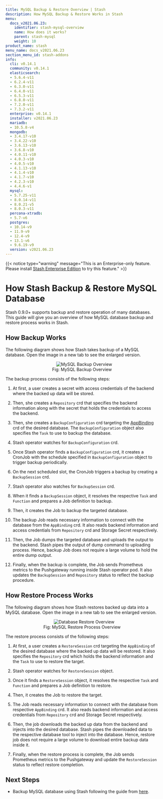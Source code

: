 ```yaml
---
title: MySQL Backup & Restore Overview | Stash
description: How MySQL Backup & Restore Works in Stash
menu:
  docs_v2021.06.23:
    identifier: stash-mysql-overview
    name: How does it works?
    parent: stash-mysql
    weight: 10
product_name: stash
menu_name: docs_v2021.06.23
section_menu_id: stash-addons
info:
  cli: v0.14.1
  community: v0.14.1
  elasticsearch:
  - 5.6.4-v11
  - 6.2.4-v11
  - 6.3.0-v11
  - 6.4.0-v11
  - 6.5.3-v11
  - 6.8.0-v11
  - 7.2.0-v11
  - 7.3.2-v11
  enterprise: v0.14.1
  installer: v2021.06.23
  mariadb:
  - 10.5.8-v4
  mongodb:
  - 3.4.17-v10
  - 3.4.22-v10
  - 3.6.13-v10
  - 3.6.8-v10
  - 4.0.11-v10
  - 4.0.3-v10
  - 4.0.5-v10
  - 4.1.13-v10
  - 4.1.4-v10
  - 4.1.7-v10
  - 4.2.3-v10
  - 4.4.6-v1
  mysql:
  - 5.7.25-v11
  - 8.0.14-v11
  - 8.0.21-v5
  - 8.0.3-v11
  percona-xtradb:
  - 5.7-v6
  postgres:
  - 10.14-v9
  - 11.9-v9
  - 12.4-v9
  - 13.1-v6
  - 9.6.19-v9
  version: v2021.06.23
---
```


{{< notice type="warning" message="This is an Enterprise-only feature. Please install [Stash Enterprise Edition](/docs/v2021.06.23/setup/install/enterprise) to try this feature." >}}

# How Stash Backup & Restore MySQL Database

Stash 0.9.0+ supports backup and restore operation of many databases. This guide will give you an overview of how MySQL database backup and restore process works in Stash.

## How Backup Works

The following diagram shows how Stash takes backup of a MySQL database. Open the image in a new tab to see the enlarged version.

<figure align="center">
  <img alt="MySQL Backup Overview" src="/docs/v2021.06.23/addons/mysql/overview/images/backup_overview.svg">
  <figcaption align="center">Fig: MySQL Backup Overview</figcaption>
</figure>

The backup process consists of the following steps:

1. At first, a user creates a secret with access credentials of the backend where the backed up data will be stored.

2. Then, she creates a `Repository` crd that specifies the backend information along with the secret that holds the credentials to access the backend.

3. Then, she creates a `BackupConfiguration` crd targeting the [AppBinding](/docs/v2021.06.23/concepts/crds/appbinding) crd of the desired database. The `BackupConfiguration` object also specifies the `Task` to use to backup the database.

4. Stash operator watches for `BackupConfiguration` crd.

5. Once Stash operator finds a `BackupConfiguration` crd, it creates a CronJob with the schedule specified in `BackupConfiguration` object to trigger backup periodically.

6. On the next scheduled slot, the CronJob triggers a backup by creating a `BackupSession` crd.

7. Stash operator also watches for `BackupSession` crd.

8. When it finds a `BackupSession` object, it resolves the respective `Task` and `Function` and prepares a Job definition to backup.

9. Then, it creates the Job to backup the targeted database.

10. The backup Job reads necessary information to connect with the database from the `AppBinding` crd. It also reads backend information and access credentials from `Repository` crd and Storage Secret respectively.

11. Then, the Job dumps the targeted database and uploads the output to the backend. Stash pipes the output of dump command to uploading process. Hence, backup Job does not require a large volume to hold the entire dump output.

12. Finally, when the backup is complete, the Job sends Prometheus metrics to the Pushgateway running inside Stash operator pod. It also updates the `BackupSession` and `Repository` status to reflect the backup procedure.

## How Restore Process Works

The following diagram shows how Stash restores backed up data into a MySQL database. Open the image in a new tab to see the enlarged version.

<figure align="center">
  <img alt="Database Restore Overview" src="/docs/v2021.06.23/addons/mysql/overview/images/restore_overview.svg">
  <figcaption align="center">Fig: MySQL Restore Process Overview</figcaption>
</figure>

The restore process consists of the following steps:

1. At first, a user creates a `RestoreSession` crd targeting the `AppBinding` of the desired database where the backed up data will be restored. It also specifies the `Repository` crd which holds the backend information and the `Task` to use to restore the target.

2. Stash operator watches for `RestoreSession` object.

3. Once it finds a `RestoreSession` object, it resolves the respective `Task` and `Function` and prepares a Job definition to restore.

4. Then, it creates the Job to restore the target.

5. The Job reads necessary information to connect with the database from respective `AppBinding` crd. It also reads backend information and access credentials from `Repository` crd and Storage Secret respectively.

6. Then, the job downloads the backed up data from the backend and injects into the desired database. Stash pipes the downloaded data to the respective database tool to inject into the database. Hence, restore job does not require a large volume to download entire backup data inside it.

7. Finally, when the restore process is complete, the Job sends Prometheus metrics to the Pushgateway and update the `RestoreSession` status to reflect restore completion.

## Next Steps

- Backup MySQL database using Stash following the guide from [here](/docs/v2021.06.23/addons/mysql/standalone/).
